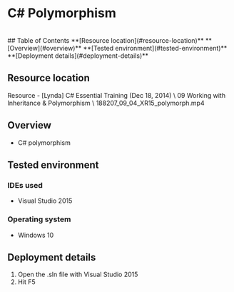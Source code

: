 # C# Polymorphism
<br/>
## Table of Contents
**[Resource location](#resource-location)**  
**[Overview](#overview)**  
**[Tested environment](#tested-environment)**    
**[Deployment details](#deployment-details)**    

## Resource location

Resource - [Lynda] C# Essential Training (Dec 18, 2014) \ 09 Working with Inheritance & Polymorphism \ 188207_09_04_XR15_polymorph.mp4

## Overview

- C# polymorphism

## Tested environment

### IDEs used

- Visual Studio 2015

### Operating system

- Windows 10

## Deployment details

1. Open the .sln file with Visual Studio 2015
2. Hit F5